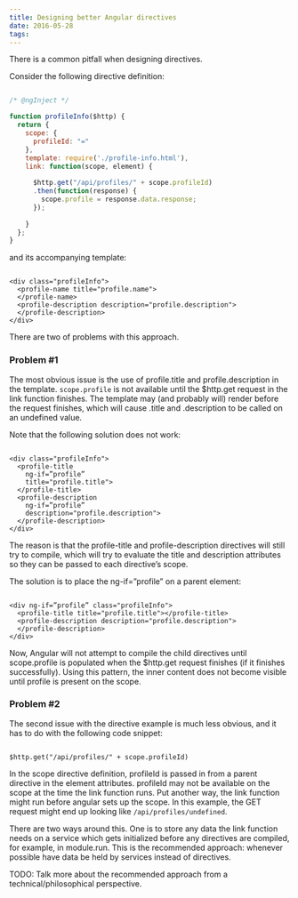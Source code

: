 ```yaml
---
title: Designing better Angular directives
date: 2016-05-28
tags:
---
```


There is a common pitfall when designing directives.

Consider the following directive definition:


```javascript

/* @ngInject */

function profileInfo($http) {
  return {
    scope: {
      profileId: "="
    },
    template: require('./profile-info.html'),
    link: function(scope, element) {
    
      $http.get("/api/profiles/" + scope.profileId)
      .then(function(response) {
        scope.profile = response.data.response;
      });
      
    }
  };
}
```

and its accompanying template:

```text

<div class="profileInfo">
  <profile-name title="profile.name">
  </profile-name>
  <profile-description description="profile.description">
  </profile-description>
</div>
```

There are two of problems with this approach. 

### Problem #1

The most obvious issue is the use of profile.title and profile.description 
in the template. `scope.profile` is not available until the $http.get 
request in the link function finishes. 
The template may (and probably will) render before the request finishes, 
which will cause .title and .description to be called on an undefined value.

Note that the following solution does not work:

```

<div class="profileInfo">
  <profile-title
    ng-if=”profile”
    title="profile.title">
  </profile-title>
  <profile-description
    ng-if=”profile”
    description="profile.description">
  </profile-description>
</div>
```

The reason is that the profile-title and profile-description directives 
will still try to compile, which will try to evaluate the title and 
description attributes so they can be passed to each directive’s scope.

The solution is to place the ng-if=”profile” on a parent element:

```

<div ng-if=”profile” class="profileInfo">
  <profile-title title="profile.title"></profile-title>
  <profile-description description="profile.description">
  </profile-description>
</div>
```

Now, Angular will not attempt to compile the child directives until 
scope.profile is populated when the $http.get request finishes 
(if it finishes successfully). Using this pattern, the inner content 
does not become visible until profile is present on the scope.

### Problem #2

The second issue with the directive example is much less obvious, and it has 
to do with the following code snippet:

```

$http.get("/api/profiles/" + scope.profileId)
```

In the scope directive definition, profileId is passed in from a parent 
directive in the element attributes. profileId may not be available on 
the scope at the time the link function runs. Put another way, the link 
function might run before angular sets up the scope. In this example, the 
GET request might end up looking like `/api/profiles/undefined`. 

There are two ways around this. One is to store any data the link function
needs on a service which gets initialized before any directives are compiled, 
for example, in module.run. This is the recommended approach: whenever possible 
have data be held by services instead of directives. 

TODO: Talk more about the recommended approach from a technical/philosophical perspective.



